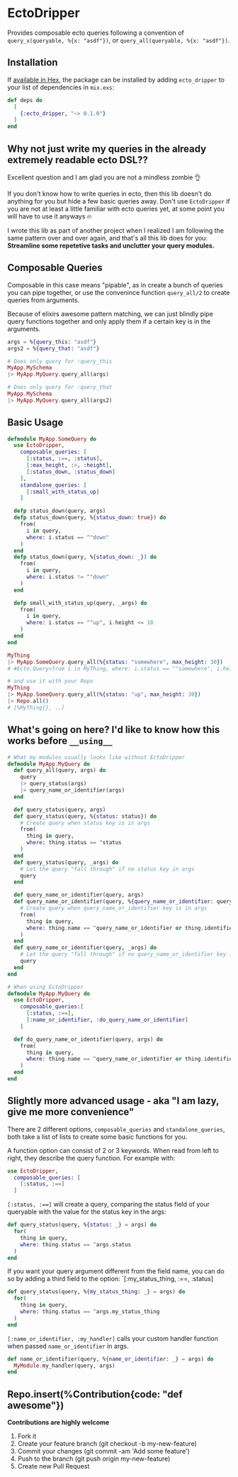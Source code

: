 # EctoDripper

Provides composable ecto queries following a convention of `query_x(queryable, %{x: "asdf"})`, or `query_all(queryable, %{x: "asdf"})`.

## Installation

If [available in Hex](https://hex.pm/docs/publish), the package can be installed
by adding `ecto_dripper` to your list of dependencies in `mix.exs`:

```elixir
def deps do
  [
    {:ecto_dripper, "~> 0.1.0"}
  ]
end
```

## Why not just write my queries in the already extremely readable ecto DSL??

Excellent question and I am glad you are not a mindless zombie :ok_hand:

If you don't know how to write queries in ecto, then this lib doesn't do anything for you but hide a few basic queries away. Don't use `EctoDripper` if you are not at least a little familiar with ecto queries yet, at some point you will have to use it anyways :fire:

I wrote this lib as part of another project when I realized I am following the same pattern over and over again, and that's all this lib does for you: **Streamline some repetetive tasks and unclutter your query modules.**

## Composable Queries

Composable in this case means "pipable", as in create a bunch of queries you can pipe together, or use the convenince function `query_all/2` to create queries from arguments.

Because of elixirs awesome pattern matching, we can just blindly pipe query functions together and only apply them if a certain key is in the arguments.

```elixir
args = %{query_this: "asdf"}
args2 = %{query_that: "asdf"}

# Does only query for :query_this
MyApp.MySchema
|> MyApp.MyQuery.query_all(args)

# Does only query for :query_that
MyApp.MySchema
|> MyApp.MyQuery.query_all(args2)
```

## Basic Usage

```elixir
defmodule MyApp.SomeQuery do
  use EctoDripper,
    composable_queries: [
      [:status, :==, :status],
      [:max_height, :>, :height],
      [:status_down, :status_down]
    ],
    standalone_queries: [
      [:small_with_status_up]
    ]

  defp status_down(query, args)
  defp status_down(query, %{status_down: true}) do
    from(
      i in query,
      where: i.status == ^"down"
    )
  end
  defp status_down(query, %{status_down: _}) do
    from(
      i in query,
      where: i.status != ^"down"
    )
  end

  defp small_with_status_up(query, _args) do
    from(
      i in query,
      where: i.status == ^"up", i.height <= 10
    )
  end
end

MyThing
|> MyApp.SomeQuery.query_all(%{status: "somewhere", max_height: 30})
# #Ecto.Query<from i in MyThing, where: i.status == ^"somewhere", i.height > ^30>

# and use it with your Repo
MyThing
|> MyApp.SomeQuery.query_all(%{status: "up", max_height: 30})
|> Repo.all()
# [%MyThing{}, ..]
```

## What's going on here? I'd like to know how this works before `__using__`

```elixir
# What my modules usually looks like without EctoDripper
defmodule MyApp.MyQuery do
  def query_all(query, args) do
    query
    |> query_status(args)
    |> query_name_or_identifier(args)
  end

  def query_status(query, args)
  def query_status(query, %{status: status}) do
    # Create query when status key is in args
    from(
      thing in query,
      where: thing.status == ^status
    )
  end
  def query_status(query, _args) do
    # Let the query "fall through" if no status key in args
    query
  end

  def query_name_or_identifier(query, args)
  def query_name_or_identifier(query, %{query_name_or_identifier: query_name_or_identifier}) do
    # Create query when query_name_or_identifier key is in args
    from(
      thing in query,
      where: thing.name == ^query_name_or_identifier or thing.identifier == ^query_name_or_identifier
    )
  end
  def query_name_or_identifier(query, _args) do
    # Let the query "fall through" if no query_name_or_identifier key in args
    query
  end
end

# When using EctoDripper
defmodule MyApp.MyQuery do
  use EctoDripper,
    composable_queries:[
      [:status, :==],
      [:name_or_identifier, :do_query_name_or_identifier]
    ]

  def do_query_name_or_identifier(query, args) do
    from(
      thing in query,
      where: thing.name == ^query_name_or_identifier or thing.identifier == ^query_name_or_identifier
    )
  end
end
```

## Slightly more advanced usage - aka "I am lazy, give me more convenience"

There are 2 different options, `composable_queries` and `standalone_queries`, both take a list of lists to create some
basic functions for you.

A function option can consist of 2 or 3 keywords. When read from left to right, they describe the query function.
For example with:

```elixir
use EctoDripper,
  composable_queries: [
    [:status, :==]
  ]
```

`[:status, :==]` will create a query, comparing the status field of your queryable with the value for the status key in the args:

```elixir
def query_status(query, %{status: _} = args) do
  for(
    thing in query,
    where: thing.status == ^args.status
  )
end
```

If you want your query argument different from the field name, you can do so by adding a third field to the option:
`[:my_status_thing, :==, :status]

```elixir
def query_status(query, %{my_status_thing: _} = args) do
  for(
    thing in query,
    where: thing.status == ^args.my_status_thing
  )
end
```

`[:name_or_identifier, :my_handler]` calls your custom handler function when passed `name_or_identifier` in args.

```elixir
def name_or_identifier(query, %{name_or_identifier: _} = args) do
  MyModule.my_handler(query, args)
end
```

## Repo.insert(%Contribution{code: "def awesome"})

**Contributions are highly welcome**

1. Fork it
2. Create your feature branch (git checkout -b my-new-feature)
3. Commit your changes (git commit -am 'Add some feature')
4. Push to the branch (git push origin my-new-feature)
5. Create new Pull Request
